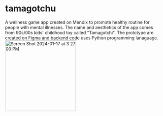 # tamagotchu
A wellness game app created on Mendix to promote healthy routine for people with mental illnesses. The name and aesthetics of the app comes from 90s/00s kids' childhood toy called "Tamagotchi".
The prototype are created on Figma and backend code uses Python programming lanaguage. 
<img width="230" alt="Screen Shot 2024-01-17 at 3 27 00 PM" src="https://github.com/mngngc/tamagotchu/assets/97634408/ec68cad7-df0f-42ce-9065-daa9c8a5b523">
